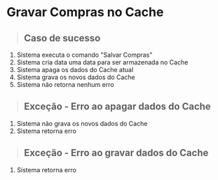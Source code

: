 # Gravar Compras no Cache

> ## Caso de sucesso

1. Sistema executa o comando "Salvar Compras"
2. Sistema cria data uma data para ser armazenada no Cache
3. Sistema apaga os dados do Cache atual
4. Sistema grava os novos dados do Cache
5. Sistema não retorna nenhum erro

> ## Exceção - Erro ao apagar dados do Cache

1. Sistema não grava os novos dados do Cache
2. Sistema retorna erro

> ## Exceção - Erro ao gravar dados do Cache

1. Sistema retorna erro
